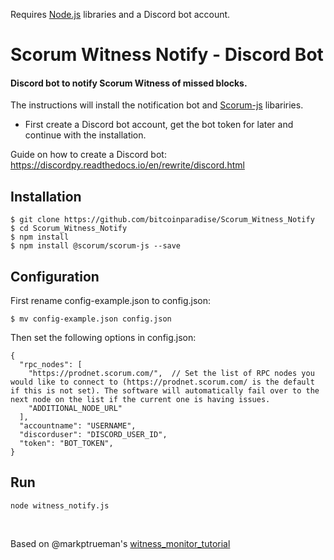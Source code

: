Requires [Node.js](https://github.com/nodejs/node) libraries and a Discord bot account.

# Scorum Witness Notify  - Discord Bot

#### Discord bot to notify Scorum Witness of missed blocks.

The instructions will install the notification bot and [Scorum-js](https://github.com/scorum/scorum-js) libariries.

* First create a Discord bot account, get the bot token for later and continue with the installation.

Guide on how to create a Discord bot: https://discordpy.readthedocs.io/en/rewrite/discord.html

## Installation

```
$ git clone https://github.com/bitcoinparadise/Scorum_Witness_Notify
$ cd Scorum_Witness_Notify
$ npm install
$ npm install @scorum/scorum-js --save
```

## Configuration
First rename config-example.json to config.json:

```
$ mv config-example.json config.json
```

Then set the following options in config.json:

```
{
  "rpc_nodes": [
    "https://prodnet.scorum.com/",  // Set the list of RPC nodes you would like to connect to (https://prodnet.scorum.com/ is the default if this is not set). The software will automatically fail over to the next node on the list if the current one is having issues.
    "ADDITIONAL_NODE_URL"
  ],
  "accountname": "USERNAME",
  "discorduser": "DISCORD_USER_ID",
  "token": "BOT_TOKEN",
}
```

## Run

```
node witness_notify.js
```
<br>

Based on @markptrueman's [witness_monitor_tutorial](https://github.com/markptrueman/witness_monitor_tutorial)
